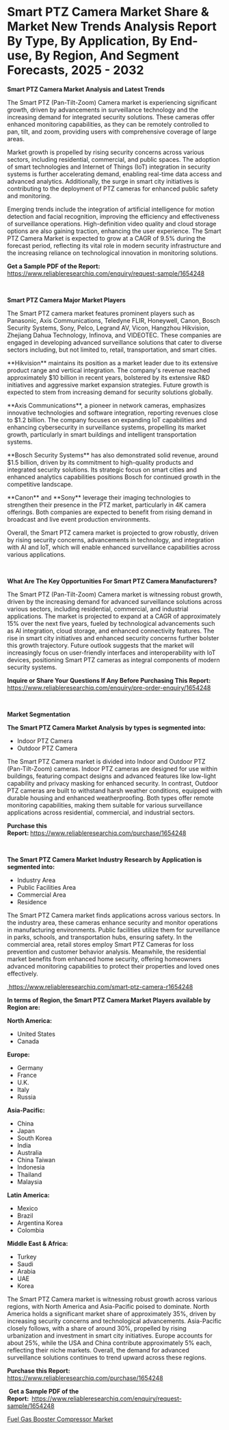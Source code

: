 <p><h1>Smart PTZ Camera Market Share & Market New Trends Analysis Report By Type, By Application, By End-use, By Region, And Segment Forecasts, 2025 - 2032</h1></p><p><strong>Smart PTZ Camera Market Analysis and Latest Trends</strong></p>
<p><p>The Smart PTZ (Pan-Tilt-Zoom) Camera market is experiencing significant growth, driven by advancements in surveillance technology and the increasing demand for integrated security solutions. These cameras offer enhanced monitoring capabilities, as they can be remotely controlled to pan, tilt, and zoom, providing users with comprehensive coverage of large areas.</p><p>Market growth is propelled by rising security concerns across various sectors, including residential, commercial, and public spaces. The adoption of smart technologies and Internet of Things (IoT) integration in security systems is further accelerating demand, enabling real-time data access and advanced analytics. Additionally, the surge in smart city initiatives is contributing to the deployment of PTZ cameras for enhanced public safety and monitoring.</p><p>Emerging trends include the integration of artificial intelligence for motion detection and facial recognition, improving the efficiency and effectiveness of surveillance operations. High-definition video quality and cloud storage options are also gaining traction, enhancing the user experience. The Smart PTZ Camera Market is expected to grow at a CAGR of 9.5% during the forecast period, reflecting its vital role in modern security infrastructure and the increasing reliance on technological innovation in monitoring solutions.</p></p>
<p><strong>Get a Sample PDF of the Report:&nbsp;</strong> <a href="https://www.reliableresearchiq.com/enquiry/request-sample/1654248?utm_campaign=2531&utm_medium=2&utm_source=Github&utm_content=ia&utm_term=22022025&utm_id=smart-ptz-camera">https://www.reliableresearchiq.com/enquiry/request-sample/1654248</a></p>
<p>&nbsp;</p>
<p><strong>Smart PTZ Camera Major Market Players</strong></p>
<p><p>The Smart PTZ camera market features prominent players such as Panasonic, Axis Communications, Teledyne FLIR, Honeywell, Canon, Bosch Security Systems, Sony, Pelco, Legrand AV, Vicon, Hangzhou Hikvision, Zhejiang Dahua Technology, Infinova, and VIDEOTEC. These companies are engaged in developing advanced surveillance solutions that cater to diverse sectors including, but not limited to, retail, transportation, and smart cities.</p><p>**Hikvision** maintains its position as a market leader due to its extensive product range and vertical integration. The company's revenue reached approximately $10 billion in recent years, bolstered by its extensive R&D initiatives and aggressive market expansion strategies. Future growth is expected to stem from increasing demand for security solutions globally.</p><p>**Axis Communications**, a pioneer in network cameras, emphasizes innovative technologies and software integration, reporting revenues close to $1.2 billion. The company focuses on expanding IoT capabilities and enhancing cybersecurity in surveillance systems, propelling its market growth, particularly in smart buildings and intelligent transportation systems.</p><p>**Bosch Security Systems** has also demonstrated solid revenue, around $1.5 billion, driven by its commitment to high-quality products and integrated security solutions. Its strategic focus on smart cities and enhanced analytics capabilities positions Bosch for continued growth in the competitive landscape.</p><p>**Canon** and **Sony** leverage their imaging technologies to strengthen their presence in the PTZ market, particularly in 4K camera offerings. Both companies are expected to benefit from rising demand in broadcast and live event production environments.</p><p>Overall, the Smart PTZ camera market is projected to grow robustly, driven by rising security concerns, advancements in technology, and integration with AI and IoT, which will enable enhanced surveillance capabilities across various applications.</p></p>
<p>&nbsp;</p>
<p><strong>What Are The Key Opportunities For Smart PTZ Camera Manufacturers?</strong></p>
<p><p>The Smart PTZ (Pan-Tilt-Zoom) Camera market is witnessing robust growth, driven by the increasing demand for advanced surveillance solutions across various sectors, including residential, commercial, and industrial applications. The market is projected to expand at a CAGR of approximately 15% over the next five years, fueled by technological advancements such as AI integration, cloud storage, and enhanced connectivity features. The rise in smart city initiatives and enhanced security concerns further bolster this growth trajectory. Future outlook suggests that the market will increasingly focus on user-friendly interfaces and interoperability with IoT devices, positioning Smart PTZ cameras as integral components of modern security systems.</p></p>
<p><strong>Inquire or Share Your Questions If Any Before Purchasing This Report:</strong> <a href="https://www.reliableresearchiq.com/enquiry/pre-order-enquiry/1654248?utm_campaign=2531&utm_medium=2&utm_source=Github&utm_content=ia&utm_term=22022025&utm_id=smart-ptz-camera">https://www.reliableresearchiq.com/enquiry/pre-order-enquiry/1654248</a></p>
<p>&nbsp;</p>
<p><strong>Market Segmentation</strong></p>
<p><strong>The Smart PTZ Camera Market Analysis by types is segmented into:</strong></p>
<p><ul><li>Indoor PTZ Camera</li><li>Outdoor PTZ Camera</li></ul></p>
<p><p>The Smart PTZ Camera market is divided into Indoor and Outdoor PTZ (Pan-Tilt-Zoom) cameras. Indoor PTZ cameras are designed for use within buildings, featuring compact designs and advanced features like low-light capability and privacy masking for enhanced security. In contrast, Outdoor PTZ cameras are built to withstand harsh weather conditions, equipped with durable housing and enhanced weatherproofing. Both types offer remote monitoring capabilities, making them suitable for various surveillance applications across residential, commercial, and industrial sectors.</p></p>
<p><strong>Purchase this Report:&nbsp;</strong><a href="https://www.reliableresearchiq.com/purchase/1654248?utm_campaign=2531&utm_medium=2&utm_source=Github&utm_content=ia&utm_term=22022025&utm_id=smart-ptz-camera">https://www.reliableresearchiq.com/purchase/1654248</a></p>
<p>&nbsp;</p>
<p><strong>The Smart PTZ Camera Market Industry Research by Application is segmented into:</strong></p>
<p><ul><li>Industry Area</li><li>Public Facilities Area</li><li>Commercial Area</li><li>Residence</li></ul></p>
<p><p>The Smart PTZ Camera market finds applications across various sectors. In the industry area, these cameras enhance security and monitor operations in manufacturing environments. Public facilities utilize them for surveillance in parks, schools, and transportation hubs, ensuring safety. In the commercial area, retail stores employ Smart PTZ Cameras for loss prevention and customer behavior analysis. Meanwhile, the residential market benefits from enhanced home security, offering homeowners advanced monitoring capabilities to protect their properties and loved ones effectively.</p></p>
<p><a href="https://www.reliableresearchiq.com/smart-ptz-camera-r1654248?utm_campaign=2531&utm_medium=2&utm_source=Github&utm_content=ia&utm_term=22022025&utm_id=smart-ptz-camera">&nbsp;https://www.reliableresearchiq.com/smart-ptz-camera-r1654248</a></p>
<p><strong>In terms of Region, the Smart PTZ Camera Market Players available by Region are:</strong></p>
<p>
    <p> <strong> North America: </strong>
        <ul>
            <li>United States</li>
            <li>Canada</li>
        </ul>
        </p> 
    <p> <strong> Europe: </strong>
        <ul>
            <li>Germany</li>
            <li>France</li>
            <li>U.K.</li>
            <li>Italy</li>
            <li>Russia</li>
        </ul>
        </p> 
    <p> <strong> Asia-Pacific: </strong>
        <ul>
            <li>China</li>
            <li>Japan</li>
            <li>South Korea</li>
            <li>India</li>
            <li>Australia</li>
            <li>China Taiwan</li>
            <li>Indonesia</li>
            <li>Thailand</li>
            <li>Malaysia</li>
        </ul>
        </p> 
    <p> <strong> Latin America: </strong>
        <ul>
            <li>Mexico</li>
            <li>Brazil</li>
            <li>Argentina Korea</li>
            <li>Colombia</li>
        </ul>
        </p> 
    <p> <strong> Middle East & Africa: </strong>
        <ul>
            <li>Turkey</li>
            <li>Saudi</li>
            <li>Arabia</li>
            <li>UAE</li>
            <li>Korea</li>
        </ul>
    </p>
    </p>
<p><p>The Smart PTZ Camera market is witnessing robust growth across various regions, with North America and Asia-Pacific poised to dominate. North America holds a significant market share of approximately 35%, driven by increasing security concerns and technological advancements. Asia-Pacific closely follows, with a share of around 30%, propelled by rising urbanization and investment in smart city initiatives. Europe accounts for about 25%, while the USA and China contribute approximately 5% each, reflecting their niche markets. Overall, the demand for advanced surveillance solutions continues to trend upward across these regions.</p></p>
<p><strong>Purchase this Report: </strong><a href="https://www.reliableresearchiq.com/purchase/1654248?utm_campaign=2531&utm_medium=2&utm_source=Github&utm_content=ia&utm_term=22022025&utm_id=smart-ptz-camera">https://www.reliableresearchiq.com/purchase/1654248</a></p>
<p>&nbsp;<strong>Get a Sample PDF of the Report:&nbsp;&nbsp;</strong><a href="https://www.reliableresearchiq.com/enquiry/request-sample/1654248?utm_campaign=2531&utm_medium=2&utm_source=Github&utm_content=ia&utm_term=22022025&utm_id=smart-ptz-camera">https://www.reliableresearchiq.com/enquiry/request-sample/1654248</a></p>
<p><strong></strong></p>
<p><p><a href="https://github.com/philaphindo/Market-Research-Report-List-1/blob/main/fuel-gas-booster-compressor-market.md?utm_campaign=2531&utm_medium=2&utm_source=Github&utm_content=ia&utm_term=22022025&utm_id=smart-ptz-camera">Fuel Gas Booster Compressor Market</a></p></p>